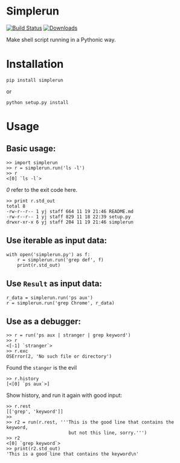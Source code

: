 Simplerun
=========

[![Build Status](https://travis-ci.org/netspyer/simplerun.png?branch=dev)](https://travis-ci.org/netspyer/simplerun)
[![Downloads](https://pypip.in/d/simplerun/badge.png)](https://crate.io/package/simplerun)

Make shell script running in a Pythonic way.

Installation
============

    pip install simplerun

or

    python setup.py install

Usage
=====

Basic usage:
------------

    >> import simplerun
    >> r = simplerun.run('ls -l')
    >> r
    <[0] `ls -l`>
    
*0* refer to the exit code here.
    

    >> print r.std_out
    total 8
    -rw-r--r-- 1 yj staff 664 11 19 21:46 README.md
    -rw-r--r-- 1 yj staff 829 11 18 22:39 setup.py
    drwxr-xr-x 6 yj staff 204 11 19 21:46 simplerun


Use iterable as input data:
--------------------------

    with open('simplerun.py') as f:
        r = simplerun.run('grep def', f)
        print(r.std_out)


Use `Result` as input data:
--------------------------

    r_data = simplerun.run('ps aux')
    r = simplerun.run('grep Chrome', r_data)

Use as a debugger:
------------------

    >> r = run('ps aux | stranger | grep keyword')
    >> r
    <[-1] `stranger`>
    >> r.exc
    OSError(2, 'No such file or directory')
Found the `stanger` is the evil

    >> r.history
    [<[0] `ps aux`>]
Show history, and run it again with good input:

    >> r.rest
    [['grep', 'keyword']]
    >>
    >> r2 = run(r.rest, '''This is the good line that contains the keyword,
                           but not this line, sorry.''')
    >> r2
    <[0] `grep keyword`>
    >> print(r2.std_out)
    'This is a good line that contains the keyword\n'
    
    
